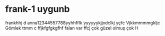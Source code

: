 # frank-1 uygunb
frankhhj  d
anna12344557788yyhhfflk
yyyyyykjjxdclkj
yçfc
Vjkkmmmmgkljc 
Gömlek 
ttmm c ffjkfgfgkgfhf
  falan var 
  ffcj
çok güzel olmuş çok 
H
